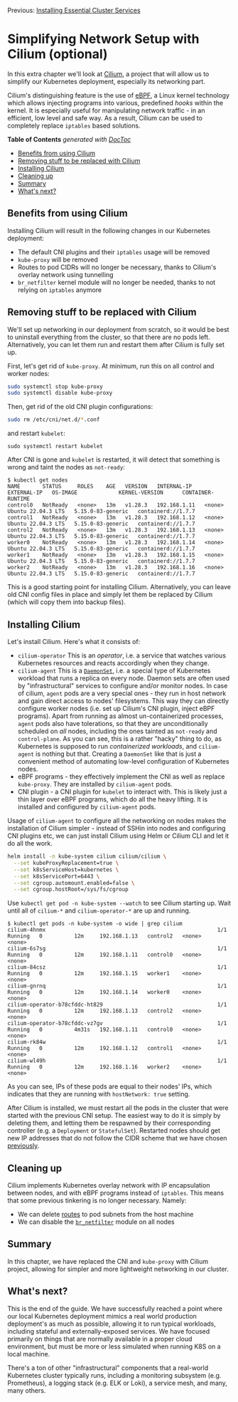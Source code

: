 Previous: [Installing Essential Cluster Services](08_Installing_Essential_Cluster_Services.md)

# Simplifying Network Setup with Cilium (optional)

In this extra chapter we'll look at [Cilium](https://cilium.io), a project that will allow us to simplify
our Kubernetes deployment, especially its networking part.

Cilium's distinguishing feature is the use of [eBPF](https://ebpf.io/), a Linux kernel technology which allows
injecting programs into various, predefined _hooks_ within the kernel. It is especially useful for manipulating
network traffic - in an efficient, low level and safe way. As a result, Cilium can be used to completely replace
`iptables` based solutions.

<!-- START doctoc generated TOC please keep comment here to allow auto update -->
<!-- DON'T EDIT THIS SECTION, INSTEAD RE-RUN doctoc TO UPDATE -->
**Table of Contents**  *generated with [DocToc](https://github.com/thlorenz/doctoc)*

- [Benefits from using Cilium](#benefits-from-using-cilium)
- [Removing stuff to be replaced with Cilium](#removing-stuff-to-be-replaced-with-cilium)
- [Installing Cilium](#installing-cilium)
- [Cleaning up](#cleaning-up)
- [Summary](#summary)
- [What's next?](#whats-next)

<!-- END doctoc generated TOC please keep comment here to allow auto update -->

## Benefits from using Cilium

Installing Cilium will result in the following changes in our Kubernetes deployment:
* The default CNI plugins and their `iptables` usage will be removed
* `kube-proxy` will be removed
* Routes to pod CIDRs will no longer be necessary, thanks to Cilium's overlay network using tunnelling
* `br_netfilter` kernel module will no longer be needed, thanks to not relying on `iptables` anymore

## Removing stuff to be replaced with Cilium

We'll set up networking in our deployment from scratch, so it would be best to uninstall everything from the cluster,
so that there are no pods left. Alternatively, you can let them run and restart them after Cilium is fully set up.

First, let's get rid of `kube-proxy`. At minimum, run this on all control and worker nodes:

```bash
sudo systemctl stop kube-proxy
sudo systemctl disable kube-proxy
```

Then, get rid of the old CNI plugin configurations:

```bash
sudo rm /etc/cni/net.d/*.conf
```

and restart `kubelet`:

```
sudo systemctl restart kubelet
```

After CNI is gone and `kubelet` is restarted, it will detect that something is wrong and taint the nodes as
`not-ready`:

```
$ kubectl get nodes
NAME       STATUS     ROLES    AGE   VERSION   INTERNAL-IP    EXTERNAL-IP   OS-IMAGE             KERNEL-VERSION      CONTAINER-RUNTIME
control0   NotReady   <none>   13m   v1.28.3   192.168.1.11   <none>        Ubuntu 22.04.3 LTS   5.15.0-83-generic   containerd://1.7.7
control1   NotReady   <none>   13m   v1.28.3   192.168.1.12   <none>        Ubuntu 22.04.3 LTS   5.15.0-83-generic   containerd://1.7.7
control2   NotReady   <none>   13m   v1.28.3   192.168.1.13   <none>        Ubuntu 22.04.3 LTS   5.15.0-83-generic   containerd://1.7.7
worker0    NotReady   <none>   13m   v1.28.3   192.168.1.14   <none>        Ubuntu 22.04.3 LTS   5.15.0-83-generic   containerd://1.7.7
worker1    NotReady   <none>   13m   v1.28.3   192.168.1.15   <none>        Ubuntu 22.04.3 LTS   5.15.0-83-generic   containerd://1.7.7
worker2    NotReady   <none>   13m   v1.28.3   192.168.1.16   <none>        Ubuntu 22.04.3 LTS   5.15.0-83-generic   containerd://1.7.7
```

This is a good starting point for installing Cilium. Alternatively, you can leave old CNI config files in place and 
simply let them be replaced by Cilium (which will copy them into backup files).

## Installing Cilium

Let's install Cilium. Here's what it consists of:
* `cilium-operator`
  This is an _operator_, i.e. a service that watches various Kubernetes resources and reacts accordingly when they
  change.
* `cilium-agent`
  This is a [`DaemonSet`](https://kubernetes.io/docs/concepts/workloads/controllers/daemonset/), i.e. a special type
  of Kubernetes workload that runs a replica on every node. Daemon sets are often used by "infrastructural" services
  to configure and/or monitor nodes. In case of cilium, `agent` pods are a very special ones - they run in host
  network and gain direct access to nodes' filesystems. This way they can directly configure worker nodes
  (i.e. set up Cilium's CNI plugin, inject eBPF programs). Apart from running as almost un-containerized processes,
  `agent` pods also have tolerations, so that they are unconditionally scheduled on *all* nodes, including the ones
  tainted as `not-ready` and `control-plane`.
  As you can see, this is a rather "hacky" thing to do, as Kubernetes is supposed to run _containerized workloads_, and
  `cilium-agent` is nothing but that. Creating a `DaemonSet` like that is just a convenient method of automating
  low-level configuration of Kubernetes nodes.
* eBPF programs - they effectively implement the CNI as well as replace `kube-proxy`.
  They are installed by `cilium-agent` pods.
* CNI plugin - a CNI plugin for `kubelet` to interact with. This is likely just a thin layer over eBPF programs, which
  do all the heavy lifting. It is installed and configured by `cilium-agent` pods.

Usage of `cilium-agent` to configure all the networking on nodes makes the installation of Cilium simpler -
instead of SSHin into nodes and configuring CNI plugins etc, we can just install Cilium using Helm or Cilium CLI and
let it do all the work.

```bash
helm install -n kube-system cilium cilium/cilium \
  --set kubeProxyReplacement=true \
  --set k8sServiceHost=kubernetes \
  --set k8sServicePort=6443 \
  --set cgroup.automount.enabled=false \
  --set cgroup.hostRoot=/sys/fs/cgroup
```

Use `kubectl get pod -n kube-system --watch` to see Cilium starting up. 
Wait until all of `cilium-*` and `cilium-operator-*` are up and running.

```
$ kubectl get pods -n kube-system -o wide | grep cilium
cilium-4hnmx                                                      1/1     Running   0          12m     192.168.1.13   control2   <none>           <none>
cilium-6s7sg                                                      1/1     Running   0          12m     192.168.1.11   control0   <none>           <none>
cilium-84csz                                                      1/1     Running   0          12m     192.168.1.15   worker1    <none>           <none>
cilium-gnrnq                                                      1/1     Running   0          12m     192.168.1.14   worker0    <none>           <none>
cilium-operator-b78cfddc-ht829                                    1/1     Running   0          12m     192.168.1.13   control2   <none>           <none>
cilium-operator-b78cfddc-vz7gv                                    1/1     Running   0          4m31s   192.168.1.11   control0   <none>           <none>
cilium-rk84w                                                      1/1     Running   0          12m     192.168.1.12   control1   <none>           <none>
cilium-wl49h                                                      1/1     Running   0          12m     192.168.1.16   worker2    <none>           <none>
```

As you can see, IPs of these pods are equal to their nodes' IPs, 
which indicates that they are running with `hostNetwork: true` setting.

After Cilium is installed, we must restart all the pods in the cluster that were started with the previous CNI setup.
The easiest way to do it is simply by deleting them, and letting them be respawned by their corresponding controller
(e.g. a `Deployment` or `StatefulSet`). Restarted nodes should get new IP addresses that do not follow the CIDR
scheme that we have chosen [previously](07_Spinning_up_Worker_Nodes.md#splitting-pod-ip-range-between-nodes).

## Cleaning up

Cilium implements Kubernetes overlay network with IP encapsulation between nodes, and with eBPF programs instead of
`iptables`. This means that some previous tinkering is no longer necessary. Namely:

* We can delete [routes](07_Spinning_up_Worker_Nodes.md#routing-pod-traffic-via-the-host-machine) 
  to pod subnets from the host machine
* We can disable the [`br_netfilter`](07_Spinning_up_Worker_Nodes.md#forcing-iptables-for-bridge-traffic) module
  on all nodes

## Summary

In this chapter, we have replaced the CNI and `kube-proxy` with Cilium project, allowing for simpler and 
more lightweight networking in our cluster.

## What's next?

This is the end of the guide. We have successfully reached a point where our local Kubernetes deployment mimics
a real world production deployment's as much as possible, allowing it to run typical workloads, including stateful
and externally-exposed services. We have focused primarily on things that are normally available in a
proper cloud environment, but must be more or less simulated when running K8S on a local machine.

There's a ton of other "infrastructural" components that a real-world Kubernetes cluster typically runs, including
a monitoring subsystem (e.g. Prometheus), a logging stack (e.g. ELK or Loki), a service mesh, and many, many others.
